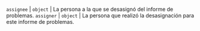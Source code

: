 `assignee` | `object` | La persona a la que se desasignó del informe de problemas. `assigner` | `object` | La persona que realizó la desasignación para este informe de problemas.
